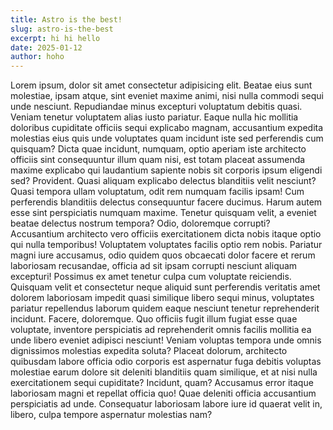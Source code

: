 ```yaml
---
title: Astro is the best!
slug: astro-is-the-best
excerpt: hi hi hello
date: 2025-01-12
author: hoho
---
```


Lorem ipsum, dolor sit amet consectetur adipisicing elit. Beatae eius sunt molestiae, ipsam atque, sint eveniet maxime animi, nisi nulla commodi sequi unde nesciunt. Repudiandae minus excepturi voluptatum debitis quasi.
Veniam tenetur voluptatem alias iusto pariatur. Eaque nulla hic mollitia doloribus cupiditate officiis sequi explicabo magnam, accusantium expedita molestias eius quis unde voluptates quam incidunt iste sed perferendis cum quisquam?
Dicta quae incidunt, numquam, optio aperiam iste architecto officiis sint consequuntur illum quam nisi, est totam placeat assumenda maxime explicabo qui laudantium sapiente nobis sit corporis ipsum eligendi sed? Provident.
Quasi aliquam explicabo delectus blanditiis velit nesciunt? Quasi tempora ullam voluptatum, odit rem numquam facilis ipsam! Cum perferendis blanditiis delectus consequuntur facere ducimus. Harum autem esse sint perspiciatis numquam maxime.
Tenetur quisquam velit, a eveniet beatae delectus nostrum tempora? Odio, doloremque corrupti? Accusantium architecto vero officiis exercitationem dicta nobis itaque optio qui nulla temporibus! Voluptatem voluptates facilis optio rem nobis.
Pariatur magni iure accusamus, odio quidem quos obcaecati dolor facere et rerum laboriosam recusandae, officia ad sit ipsam corrupti nesciunt aliquam excepturi! Possimus ex amet tenetur culpa cum voluptate reiciendis.
Quisquam velit et consectetur neque aliquid sunt perferendis veritatis amet dolorem laboriosam impedit quasi similique libero sequi minus, voluptates pariatur repellendus laborum quidem eaque nesciunt tenetur reprehenderit incidunt. Facere, doloremque.
Quo officiis fugit illum fugiat esse quae voluptate, inventore perspiciatis ad reprehenderit omnis facilis mollitia ea unde libero eveniet adipisci nesciunt! Veniam voluptas tempora unde omnis dignissimos molestias expedita soluta?
Placeat dolorum, architecto quibusdam labore officia odio corporis est aspernatur fuga debitis voluptas molestiae earum dolore sit deleniti blanditiis quam similique, et at nisi nulla exercitationem sequi cupiditate? Incidunt, quam?
Accusamus error itaque laboriosam magni et repellat officia quo! Quae deleniti officia accusantium perspiciatis ad unde. Consequatur laboriosam labore iure id quaerat velit in, libero, culpa tempore aspernatur molestias nam?
